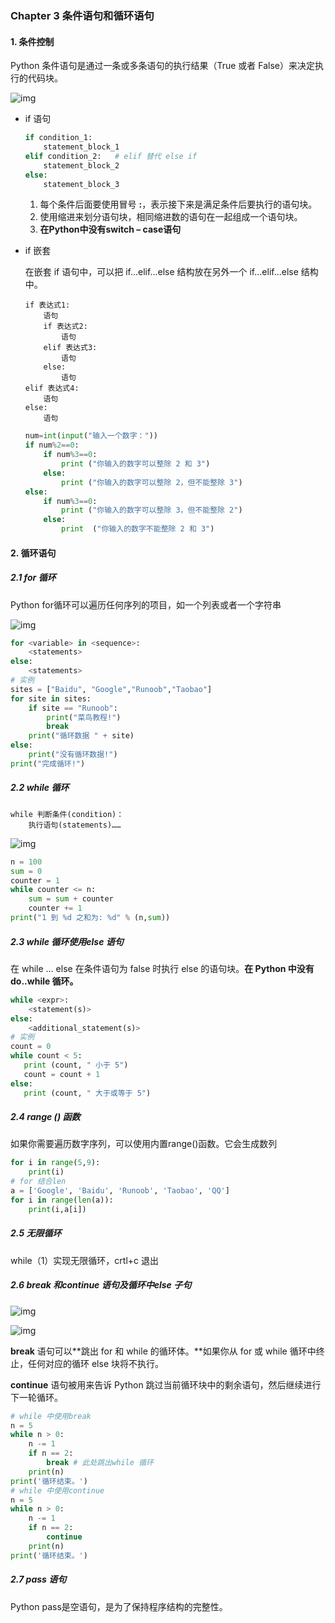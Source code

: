 ### Chapter 3   条件语句和循环语句

#### 1. 条件控制

Python 条件语句是通过一条或多条语句的执行结果（True 或者 False）来决定执行的代码块。

![img](https://www.runoob.com/wp-content/uploads/2013/11/if-condition.jpg)

- if 语句

  ```python
  if condition_1:
      statement_block_1
  elif condition_2:   # elif 替代 else if 
      statement_block_2
  else:
      statement_block_3
  ```

  1. 每个条件后面要使用冒号 **:**，表示接下来是满足条件后要执行的语句块。
  2. 使用缩进来划分语句块，相同缩进数的语句在一起组成一个语句块。
  3. **在Python中没有switch – case语句**

- if 嵌套

  在嵌套 if 语句中，可以把 if...elif...else 结构放在另外一个 if...elif...else 结构中。

  ```
  if 表达式1:
      语句
      if 表达式2:
          语句
      elif 表达式3:
          语句
      else:
          语句
  elif 表达式4:
      语句
  else:
      语句
  ```

  ```python
  num=int(input("输入一个数字："))
  if num%2==0:
      if num%3==0:
          print ("你输入的数字可以整除 2 和 3")
      else:
          print ("你输入的数字可以整除 2，但不能整除 3")
  else:
      if num%3==0:
          print ("你输入的数字可以整除 3，但不能整除 2")
      else:
          print  ("你输入的数字不能整除 2 和 3")
  ```

#### 2. 循环语句

##### 2.1  for 循环

Python for循环可以遍历任何序列的项目，如一个列表或者一个字符串

![img](https://www.runoob.com/wp-content/uploads/2013/11/A71EC47E-BC53-4923-8F88-B027937EE2FF.jpg)

```python
for <variable> in <sequence>:
    <statements>
else:
    <statements>
# 实例
sites = ["Baidu", "Google","Runoob","Taobao"]
for site in sites:
    if site == "Runoob":
        print("菜鸟教程!")
        break
    print("循环数据 " + site)
else:
    print("没有循环数据!")
print("完成循环!")
```

##### 2.2 while 循环

```
while 判断条件(condition)：
    执行语句(statements)……
```

![img](https://www.runoob.com/wp-content/uploads/2013/11/886A6E10-58F1-4A9B-8640-02DBEFF0EF9A.jpg)

```python
n = 100
sum = 0
counter = 1
while counter <= n:
    sum = sum + counter
    counter += 1 
print("1 到 %d 之和为: %d" % (n,sum))
```

##### 2.3 while 循环使用else 语句

在 while … else 在条件语句为 false 时执行 else 的语句块。**在 Python 中没有 do..while 循环。**

```python
while <expr>:
    <statement(s)>
else:
    <additional_statement(s)>
# 实例
count = 0
while count < 5:
   print (count, " 小于 5")
   count = count + 1
else:
   print (count, " 大于或等于 5")
```

##### 2.4 range () 函数

如果你需要遍历数字序列，可以使用内置range()函数。它会生成数列

```python
for i in range(5,9):
	print(i)
# for 结合len
a = ['Google', 'Baidu', 'Runoob', 'Taobao', 'QQ']
for i in range(len(a)):
    print(i,a[i])
```

##### 2.5 无限循环

while（1）实现无限循环，crtl+c 退出

##### 2.6 break 和continue 语句及循环中else 子句

![img](https://www.runoob.com/wp-content/uploads/2014/09/E5A591EF-6515-4BCB-AEAA-A97ABEFC5D7D.jpg)

![img](https://www.runoob.com/wp-content/uploads/2014/09/8962A4F1-B78C-4877-B328-903366EA1470.jpg)

**break** 语句可以**跳出 for 和 while 的循环体。**如果你从 for 或 while 循环中终止，任何对应的循环 else 块将不执行。

**continue** 语句被用来告诉 Python 跳过当前循环块中的剩余语句，然后继续进行下一轮循环。

```python
# while 中使用break
n = 5
while n > 0:
    n -= 1
    if n == 2:
        break # 此处跳出while 循环
    print(n)
print('循环结束。')
# while 中使用continue
n = 5
while n > 0:
    n -= 1
    if n == 2:
        continue
    print(n)
print('循环结束。')
```

##### 2.7 pass 语句

Python pass是空语句，是为了保持程序结构的完整性。